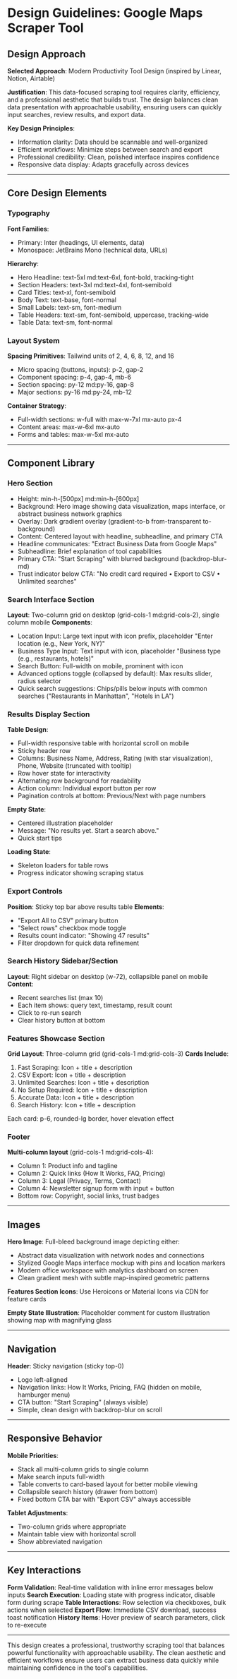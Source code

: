 # Design Guidelines: Google Maps Scraper Tool

## Design Approach

**Selected Approach**: Modern Productivity Tool Design (inspired by Linear, Notion, Airtable)

**Justification**: This data-focused scraping tool requires clarity, efficiency, and a professional aesthetic that builds trust. The design balances clean data presentation with approachable usability, ensuring users can quickly input searches, review results, and export data.

**Key Design Principles**:
- Information clarity: Data should be scannable and well-organized
- Efficient workflows: Minimize steps between search and export
- Professional credibility: Clean, polished interface inspires confidence
- Responsive data display: Adapts gracefully across devices

---

## Core Design Elements

### Typography

**Font Families**: 
- Primary: Inter (headings, UI elements, data)
- Monospace: JetBrains Mono (technical data, URLs)

**Hierarchy**:
- Hero Headline: text-5xl md:text-6xl, font-bold, tracking-tight
- Section Headers: text-3xl md:text-4xl, font-semibold
- Card Titles: text-xl, font-semibold
- Body Text: text-base, font-normal
- Small Labels: text-sm, font-medium
- Table Headers: text-sm, font-semibold, uppercase, tracking-wide
- Table Data: text-sm, font-normal

### Layout System

**Spacing Primitives**: Tailwind units of 2, 4, 6, 8, 12, and 16
- Micro spacing (buttons, inputs): p-2, gap-2
- Component spacing: p-4, gap-4, mb-6
- Section spacing: py-12 md:py-16, gap-8
- Major sections: py-16 md:py-24, mb-12

**Container Strategy**:
- Full-width sections: w-full with max-w-7xl mx-auto px-4
- Content areas: max-w-6xl mx-auto
- Forms and tables: max-w-5xl mx-auto

---

## Component Library

### Hero Section
- Height: min-h-[500px] md:min-h-[600px]
- Background: Hero image showing data visualization, maps interface, or abstract business network graphics
- Overlay: Dark gradient overlay (gradient-to-b from-transparent to-background)
- Content: Centered layout with headline, subheadline, and primary CTA
- Headline communicates: "Extract Business Data from Google Maps"
- Subheadline: Brief explanation of tool capabilities
- Primary CTA: "Start Scraping" with blurred background (backdrop-blur-md)
- Trust indicator below CTA: "No credit card required • Export to CSV • Unlimited searches"

### Search Interface Section
**Layout**: Two-column grid on desktop (grid-cols-1 md:grid-cols-2), single column mobile
**Components**:
- Location Input: Large text input with icon prefix, placeholder "Enter location (e.g., New York, NY)"
- Business Type Input: Text input with icon, placeholder "Business type (e.g., restaurants, hotels)"
- Search Button: Full-width on mobile, prominent with icon
- Advanced options toggle (collapsed by default): Max results slider, radius selector
- Quick search suggestions: Chips/pills below inputs with common searches ("Restaurants in Manhattan", "Hotels in LA")

### Results Display Section
**Table Design**:
- Full-width responsive table with horizontal scroll on mobile
- Sticky header row
- Columns: Business Name, Address, Rating (with star visualization), Phone, Website (truncated with tooltip)
- Row hover state for interactivity
- Alternating row background for readability
- Action column: Individual export button per row
- Pagination controls at bottom: Previous/Next with page numbers

**Empty State**: 
- Centered illustration placeholder
- Message: "No results yet. Start a search above."
- Quick start tips

**Loading State**:
- Skeleton loaders for table rows
- Progress indicator showing scraping status

### Export Controls
**Position**: Sticky top bar above results table
**Elements**:
- "Export All to CSV" primary button
- "Select rows" checkbox mode toggle
- Results count indicator: "Showing 47 results"
- Filter dropdown for quick data refinement

### Search History Sidebar/Section
**Layout**: Right sidebar on desktop (w-72), collapsible panel on mobile
**Content**:
- Recent searches list (max 10)
- Each item shows: query text, timestamp, result count
- Click to re-run search
- Clear history button at bottom

### Features Showcase Section
**Grid Layout**: Three-column grid (grid-cols-1 md:grid-cols-3)
**Cards Include**:
1. Fast Scraping: Icon + title + description
2. CSV Export: Icon + title + description  
3. Unlimited Searches: Icon + title + description
4. No Setup Required: Icon + title + description
5. Accurate Data: Icon + title + description
6. Search History: Icon + title + description

Each card: p-6, rounded-lg border, hover elevation effect

### Footer
**Multi-column layout** (grid-cols-1 md:grid-cols-4):
- Column 1: Product info and tagline
- Column 2: Quick links (How It Works, FAQ, Pricing)
- Column 3: Legal (Privacy, Terms, Contact)
- Column 4: Newsletter signup form with input + button
- Bottom row: Copyright, social links, trust badges

---

## Images

**Hero Image**: Full-bleed background image depicting either:
- Abstract data visualization with network nodes and connections
- Stylized Google Maps interface mockup with pins and location markers
- Modern office workspace with analytics dashboard on screen
- Clean gradient mesh with subtle map-inspired geometric patterns

**Features Section Icons**: Use Heroicons or Material Icons via CDN for feature cards

**Empty State Illustration**: Placeholder comment for custom illustration showing map with magnifying glass

---

## Navigation

**Header**: Sticky navigation (sticky top-0)
- Logo left-aligned
- Navigation links: How It Works, Pricing, FAQ (hidden on mobile, hamburger menu)
- CTA button: "Start Scraping" (always visible)
- Simple, clean design with backdrop-blur on scroll

---

## Responsive Behavior

**Mobile Priorities**:
- Stack all multi-column grids to single column
- Make search inputs full-width
- Table converts to card-based layout for better mobile viewing
- Collapsible search history (drawer from bottom)
- Fixed bottom CTA bar with "Export CSV" always accessible

**Tablet Adjustments**:
- Two-column grids where appropriate
- Maintain table view with horizontal scroll
- Show abbreviated navigation

---

## Key Interactions

**Form Validation**: Real-time validation with inline error messages below inputs
**Search Execution**: Loading state with progress indicator, disable form during scrape
**Table Interactions**: Row selection via checkboxes, bulk actions when selected
**Export Flow**: Immediate CSV download, success toast notification
**History Items**: Hover preview of search parameters, click to re-execute

---

This design creates a professional, trustworthy scraping tool that balances powerful functionality with approachable usability. The clean aesthetic and efficient workflows ensure users can extract business data quickly while maintaining confidence in the tool's capabilities.